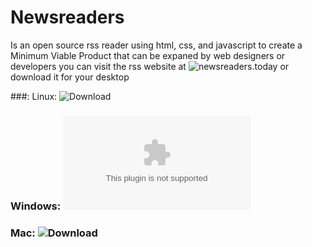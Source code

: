 # Newsreaders
Is an open source rss reader using html, css, and javascript to create a Minimum Viable Product that can be expaned by web designers or developers you can visit the rss website at ![newsreaders.today](newsreaders.today) or download it for your desktop

###: Linux: ![Download](https://github.com/Digital-Roots/newsreaders/raw/master/NewReadersApps/news-readers-today)

### Windows: ![Download](https://github.com/Digital-Roots/newsreaders/raw/master/NewReadersApps/News%20Readers%20Today.exe)

### Mac: ![Download](https://github.com/Digital-Roots/newsreaders/tree/master/NewReadersApps/News%20Readers%20Today-darwin-x64/News%20Readers%20Today.app/Contents)


